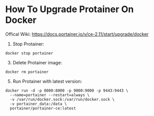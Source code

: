 # How To Upgrade Protainer On Docker
Offical Wiki: https://docs.portainer.io/v/ce-2.11/start/upgrade/docker

1. Stop Protainer:
```
docker stop portainer
```
3. Delete Protainer image:
```
docker rm portainer
```
5. Run Protainer with latest version:
```
docker run -d -p 8000:8000 -p 9000:9000 -p 9443:9443 \
  --name=portainer --restart=always \
  -v /var/run/docker.sock:/var/run/docker.sock \
  -v portainer_data:/data \
  portainer/portainer-ce:latest
```
